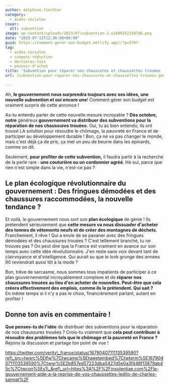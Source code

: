 ```yaml
---
author: delphine.fiechter
category:
  - aides-sociales
cover:
  alt: subvention
image: wp-content/uploads/2023/07/subvention-1-e1689252150786.png
date: "2023-07-13T12:36:09+00:00"
guid: https://comment-gerer-son-budget.netlify.app//?p=5787
tag:
  - aides-sociales
  - coupons-réduction
  - dernières-lois
  - pouvoir-d'achat
title: 'Subvention pour réparer nos chaussures et chaussettes trouées : Génie ou absurdité ?'
url: /subvention-pour-reparer-nos-chaussures-et-chaussettes-trouees-genie-ou-absurdite/

---
```

Ah, **le gouvernement nous surprendra toujours avec ses idées, une nouvelle subvention et oui encore une**! Comment gérer son budget est vraiment surpris de cette annonce !

As-tu entendu parler de cette nouvelle mesure incroyable ? **Dès octobre, notre** généreux **gouvernement va distribuer des subventions pour la réparation de nos chaussures trouées.** Oui, tu as bien entendu, ils ont trouvé LA solution pour résoudre le chômage, la pauvreté en France et de participer au développement durable ! Bon, ça ne va pas changer le monde, mais c'est déjà ça de pris, ça met un peu de beurre dans les épinards, comme on dit.

Seulement, **pour profiter de cette subvention,** il faudra partir à la recherche de la perle rare : **une couturière ou un cordonnier agréé**. Hé oui, parce que rien n'est simple dans la vie, n'est-ce pas ?

## Le plan écologique révolutionnaire du gouvernement : Des fringues démodées et des chaussures raccommodées, la nouvelle tendance ?

Et voilà, le gouvernement nous sort son **plan écologique** de génie ! Ils prétendent sérieusement que **cette mesure va nous dissuader d'acheter des tonnes de vêtements neufs et de créer des montagnes de déchets.** Franchement, il rêve ! Qui a envie de se pavaner avec des fringues démodées et des chaussures trouées ? C'est tellement branché, tu ne trouves pas ? On peut dire que la France est vraiment en avance sur son temps avec cette idée révolutionnaire. J'en reste sans voix devant tant de clairvoyance et d'intelligence. Qui aurait su que le look grunge des années 90 reviendrait aussi tôt à la mode ?

Bon, trêve de sarcasme, nous sommes tous impatients de participer à ce plan gouvernemental incroyablement complexe et de **réparer nos chaussures trouées au lieu d'en acheter de nouvelles. Peut-être que cela créera effectivement des emplois, comme ils le prétendent. Qui sait ?**  
En même temps si il n'y a pas le choix, financièrement parlant, autant en profiter !

## Donne ton avis en commentaire !

**Que penses-tu de l'idée** de distribuer des subventions pour la réparation de nos chaussures trouées ? Crois-tu vraiment que **cela peut contribuer à résoudre des problèmes tels que le chômage et la pauvreté en France ?** Rejoins la discussion et partage ton point de vue !

https://twitter.com/verity\_france/status/1679040711113539590?ref\_src=twsrc%5Etfw%7Ctwcamp%5Etweetembed%7Ctwterm%5E1679040711113539590%7Ctwgr%5E2b857ed57223dba5427d5e0a3f448f13879ab45c%7Ctwcon%5Es1\_&ref\_url=https%3A%2F%2Finsolentiae.com%2Fle-gouvernement-aide-a-la-reprise-de-vos-chaussettes-ledito-de-charles-sannat%2F
